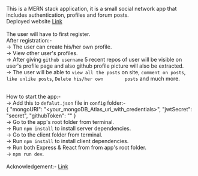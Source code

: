 This is a MERN stack application, it is a small social network app that includes authentication, profiles and forum posts.<br>
Deployed website <a href="https://lit-crag-85547.herokuapp.com/">Link</a><br><br>
The user will have to first register.<br>
After registration:-<br>
    -> The user can create his/her own profile.<br>
    -> View other user's profiles.<br>
    -> After giving `github username` 5 recent repos of user will be visible on user's profile page and also github profile picture will also be extracted.<br>
    -> The user will be able to `view all the posts` on site, `comment on posts`, `like unlike posts`, `Delete his/her own        posts` and much more.<br><br>

How to start the app:-<br>
    -> Add this to `defalut.json` file in `config` folder:-<br>
    {
        "mongoURI": "<your_mongoDB_Atlas_uri_with_credentials>",
        "jwtSecret": "secret",
        "githubToken": "<yoursecrectaccesstoken>"
    }<br>
    -> Go to the app's root folder from terminal.<br>
    -> Run `npm install` to install server dependencies.<br>
    -> Go to the client folder from terminal.<br>
    -> Run `npm install` to install client dependencies.<br>
    -> Run both Express & React from from app's root folder.<br>
    -> `npm run dev`.<br><br>
Acknowledgement:- <a href="https://www.udemy.com/course/mern-stack-front-to-back/">Link</a>

